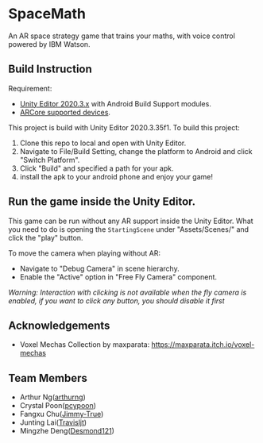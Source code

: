 # SpaceMath
An AR space strategy game that trains your maths, with voice control powered by IBM Watson.

## Build Instruction
Requirement:
- [Unity Editor 2020.3.x](https://unity3d.com/get-unity/download) with Android Build Support modules.
- [ARCore supported devices](https://developers.google.com/ar/devices).

This project is build with Unity Editor 2020.3.35f1. To build this project:
1. Clone this repo to local and open with Unity Editor.
2. Navigate to File/Build Setting, change the platform to Android and click "Switch Platform".
3. Click "Build" and specified a path for your apk.
4. install the apk to your android phone and enjoy your game!

## Run the game inside the Unity Editor.
This game can be run without any AR support inside the Unity Editor. What you need to do is opening the `StartingScene` under "Assets/Scenes/" and click the "play" button.

To move the camera when playing without AR: 
- Navigate to "Debug Camera" in scene hierarchy.
- Enable the "Active" option in "Free Fly Camera" component.
  
*Warning: Interaction with clicking is not available when the fly camera is enabled, if you want to click any button, you should disable it first*

## Acknowledgements
- Voxel Mechas Collection by maxparata: https://maxparata.itch.io/voxel-mechas

## Team Members
- Arthur Ng([arthurng](https://github.com/arthurtng))
- Crystal Poon([pcypoon](https://github.com/pcypoon))
- Fangxu Chu([Jimmy-True](https://github.com/Jimmy-True))
- Junting Lai([Travisljt](https://github.com/Travisljt))
- Mingzhe Deng([Desmond121](https://github.com/Desmond121))
